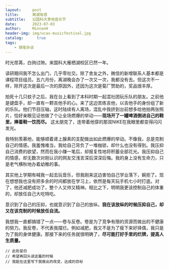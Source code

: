 ```yaml
---
layout:     post
title:      离湖有感
subtitle:   记国科大草地音乐节
date:       2023-07-03
author:     MinnanH
header-img: img/ucas-musicfestival.jpg
catalog: 	  true
tags:
    - 随笔杂谈
---
```


时光荏苒，白驹过隙。来国科大雁栖湖校区已然一年。

读研期间我不怎么出门，几乎零社交。除了舍友之外，微信的新增联系人基本都是课程项目组员。五六月份，离湖晚会办了一次又一次，我都没有去。但这次不一样，除开这次是最后一次的原因外，还因为这次是菊厂赞助的，奖品很丰厚。  

拍死十几只蚊子之后，我在台上看到了本科时期一起混社团玩乐队的朋友。之前他是键盘手，却一直有一颗吉他手的心。来了这边苦练吉他，以吉他手的身份组了新的乐队。他们节目压轴，这时陆续有人离场，混乱中我挤到台前想多给他拍两张照片，恰好亲眼见证他做了个让全场燃爆的举动——**现场开了一罐啤酒倒进自己的鞋里，捧着鞋一饮而尽。** 这太朋克了，连带着他穿的那双NIKE在我眼里都变得闪闪发光。

我特别羡慕他，能够顺着肾上腺素的支配做出如此燃爆的举动。不像我，总是克制自己的情感。我羞愧难当，我给自己背负了一堆枷锁，却什么也没有得到。我压抑自己消费的欲望，然而在我小赚一笔后，却报复性地将积蓄全部花光。我压抑自己的情感，却无数次对刚认识的网友交浅言深后深深后悔。我的身上没有生命力，只是老气横秋地办着幼稚的事。  
 
其实他上学期有喊我一起去玩音乐，但我刚来这边害怕自己学业落下，婉拒了。现在想想我也没有把多余的时间都放在学习上，依然是每天玩手机七小时打底。对了，他还减肥成功了，整个人又帅又精神。相比之下，明明我更该控制自己的体重的，却放任自己大吃特吃。   

意识到了自己的压抑，也就意识到了自己的放纵。**我在该放纵的时候压抑自己，却又在该克制的时候放任自流。**  

我想我一直都搞错了一点——卷与反卷。卷是为了竞争有限的资源而做出的不健康的努力。我反卷，不代表我摆烂。例如减肥，我又不是为了瘦下来好择偶，我只是为了我的身体健康。那接下来的任务就很明确了，**尽可能打好手里的烂牌，提高人生质量。**  

    // 此处留白
    // 希望再回头读这篇的时候
    // 我能在这里写下我做出的改变，达成的目标

